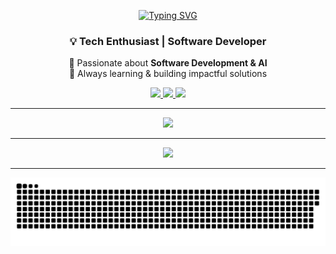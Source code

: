<div align="center">

  [![Typing SVG](https://readme-typing-svg.demolab.com?font=calibri&size=35&pause=1000&color=2C83FF&center=true&width=500&lines=Hi+There+%F0%9F%91%8B;I'm+Ahsan)](https://git.io/typing-svg)
  ### 💡 Tech Enthusiast | Software Developer  

  🔹 Passionate about **Software Development & AI**  
  🔹 Always learning & building impactful solutions  

  <p>
    <a href="https://instagram.com/a.ahzr">
      <img src="https://img.shields.io/badge/Instagram-%23E4405F.svg?logo=Instagram&logoColor=white" />
    </a>
    <a href="https://linkedin.com/in/aahazr">
      <img src="https://img.shields.io/badge/LinkedIn-%230077B5.svg?logo=linkedin&logoColor=white" />
    </a>
    <a href="mailto:andiahsanashuri@gmail.com">
      <img src="https://img.shields.io/badge/Email-D14836?logo=gmail&logoColor=white" />
    </a>
  </p>

  ---
 
  <a href="https://skillicons.dev">
    <img src="https://skillicons.dev/icons?i=git,cpp,css,html,bootstrap,tailwind,github,java,javascript,py" />
  </a>

  ---

  ![](https://github-profile-trophy.vercel.app/?username=aahzr&theme=radical&no-frame=false&no-bg=true&margin-w=3)

  ---

  <picture>
    <source media="(prefers-color-scheme: dark)" srcset="https://raw.githubusercontent.com/aahzr/aahzr/output/github-snake-dark.svg" />
    <source media="(prefers-color-scheme: light)" srcset="https://raw.githubusercontent.com/aahzr/aahzr/output/github-snake.svg" />
    <img alt="github-snake" src="https://raw.githubusercontent.com/aahzr/aahzr/output/github-snake.svg" />
  </picture>

</div>
